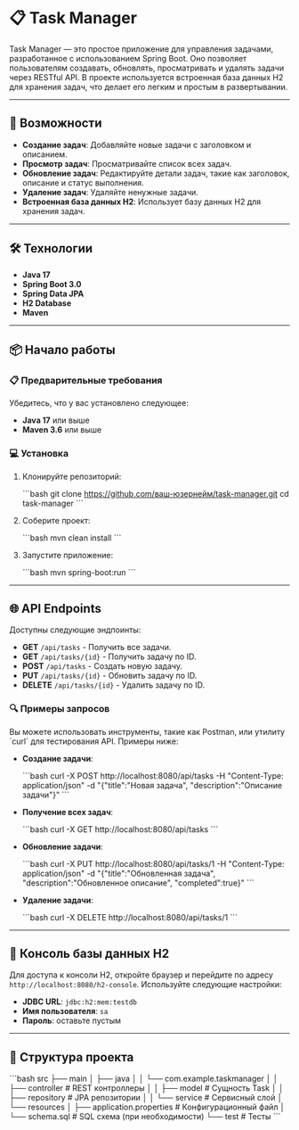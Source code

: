 
# 📋 Task Manager

Task Manager — это простое приложение для управления задачами, разработанное с использованием Spring Boot. Оно позволяет пользователям создавать, обновлять, просматривать и удалять задачи через RESTful API. В проекте используется встроенная база данных H2 для хранения задач, что делает его легким и простым в развертывании.

---

## 🚀 Возможности

- **Создание задач**: Добавляйте новые задачи с заголовком и описанием.
- **Просмотр задач**: Просматривайте список всех задач.
- **Обновление задач**: Редактируйте детали задач, такие как заголовок, описание и статус выполнения.
- **Удаление задач**: Удаляйте ненужные задачи.
- **Встроенная база данных H2**: Использует базу данных H2 для хранения задач.

---

## 🛠️ Технологии

- **Java 17**
- **Spring Boot 3.0**
- **Spring Data JPA**
- **H2 Database**
- **Maven**

---

## 📦 Начало работы

### 📋 Предварительные требования

Убедитесь, что у вас установлено следующее:

- **Java 17** или выше
- **Maven 3.6** или выше

### 💻 Установка

1. Клонируйте репозиторий:

   \`\`\`bash
   git clone https://github.com/ваш-юзернейм/task-manager.git
   cd task-manager
   \`\`\`

2. Соберите проект:

   \`\`\`bash
   mvn clean install
   \`\`\`

3. Запустите приложение:

   \`\`\`bash
   mvn spring-boot:run
   \`\`\`

---

## 🌐 API Endpoints

Доступны следующие эндпоинты:

- **GET** `/api/tasks` - Получить все задачи.
- **GET** `/api/tasks/{id}` - Получить задачу по ID.
- **POST** `/api/tasks` - Создать новую задачу.
- **PUT** `/api/tasks/{id}` - Обновить задачу по ID.
- **DELETE** `/api/tasks/{id}` - Удалить задачу по ID.

### 🔍 Примеры запросов

Вы можете использовать инструменты, такие как Postman, или утилиту \`curl\` для тестирования API. Примеры ниже:

- **Создание задачи**:

  \`\`\`bash
  curl -X POST http://localhost:8080/api/tasks -H "Content-Type: application/json" -d "{"title":"Новая задача", "description":"Описание задачи"}"
  \`\`\`

- **Получение всех задач**:

  \`\`\`bash
  curl -X GET http://localhost:8080/api/tasks
  \`\`\`

- **Обновление задачи**:

  \`\`\`bash
  curl -X PUT http://localhost:8080/api/tasks/1 -H "Content-Type: application/json" -d "{"title":"Обновленная задача", "description":"Обновленное описание", "completed":true}"
  \`\`\`

- **Удаление задачи**:

  \`\`\`bash
  curl -X DELETE http://localhost:8080/api/tasks/1
  \`\`\`

---

## 💾 Консоль базы данных H2

Для доступа к консоли H2, откройте браузер и перейдите по адресу `http://localhost:8080/h2-console`. Используйте следующие настройки:

- **JDBC URL**: `jdbc:h2:mem:testdb`
- **Имя пользователя**: `sa`
- **Пароль**: оставьте пустым

---

## 📁 Структура проекта

\`\`\`bash
src
├── main
│   ├── java
│   │   └── com.example.taskmanager
│   │       ├── controller       # REST контроллеры
│   │       ├── model            # Сущность Task
│   │       ├── repository       # JPA репозитории
│   │       └── service          # Сервисный слой
│   └── resources
│       ├── application.properties  # Конфигурационный файл
│       └── schema.sql             # SQL схема (при необходимости)
└── test                          # Тесты
\`\`\`
